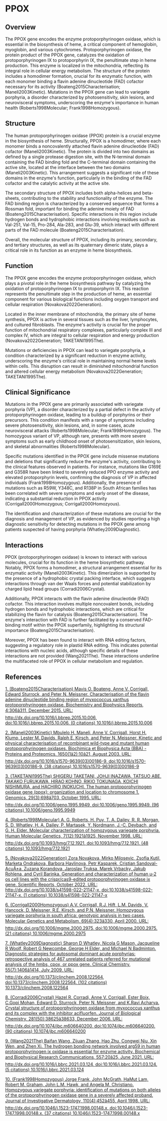 # PPOX

## Overview
The PPOX gene encodes the enzyme protoporphyrinogen oxidase, which is essential in the biosynthesis of heme, a critical component of hemoglobin, myoglobin, and various cytochromes. Protoporphyrinogen oxidase, the protein product of the PPOX gene, catalyzes the oxidation of protoporphyrinogen IX to protoporphyrin IX, the penultimate step in heme production. This enzyme is localized in the mitochondria, reflecting its integral role in cellular energy metabolism. The structure of the protein includes a homodimer formation, crucial for its enzymatic function, with each monomer binding a flavin adenine dinucleotide (FAD) cofactor necessary for its activity (Boateng2015Characterisation; Maneli2003Kinetic). Mutations in the PPOX gene can lead to variegate porphyria, a disorder characterized by photosensitivity, skin lesions, and neurovisceral symptoms, underscoring the enzyme's importance in human health (Roberts1998Molecular; Frank1998Homozygous).

## Structure
The human protoporphyrinogen oxidase (PPOX) protein is a crucial enzyme in the biosynthesis of heme. Structurally, PPOX is a homodimer, where each monomer binds a noncovalently attached flavin adenine dinucleotide (FAD) cofactor (Maneli2003Kinetic). The protein is divided into two domains as defined by a single protease digestion site, with the N-terminal domain containing the FAD binding fold and the C-terminal domain containing the active site, located at the interface between the two domains (Maneli2003Kinetic). This arrangement suggests a significant role of these domains in the enzyme's function, particularly in the binding of the FAD cofactor and the catalytic activity at the active site.

The secondary structure of PPOX includes both alpha-helices and beta-sheets, contributing to the stability and functionality of the enzyme. The FAD binding region is characterized by a conserved sequence that forms a Rossman fold, important for binding the adenine moiety of FAD (Boateng2015Characterisation). Specific interactions in this region include hydrogen bonds and hydrophobic interactions involving residues such as Val-251, Val-15, Pro-284, Ala-283, and Glu-39, which interact with different parts of the FAD molecule (Boateng2015Characterisation).

Overall, the molecular structure of PPOX, including its primary, secondary, and tertiary structures, as well as its quaternary dimeric state, plays a critical role in its function as an enzyme in heme biosynthesis.

## Function
The PPOX gene encodes the enzyme protoporphyrinogen oxidase, which plays a pivotal role in the heme biosynthesis pathway by catalyzing the oxidation of protoporphyrinogen IX to protoporphyrin IX. This reaction represents the penultimate step in the production of heme, an essential component for various biological functions including oxygen transport and cellular respiration (Novakova2022Generation).

Located in the inner membrane of mitochondria, the primary site of heme synthesis, PPOX is active in several tissues such as the liver, lymphocytes, and cultured fibroblasts. The enzyme's activity is crucial for the proper function of mitochondrial respiratory complexes, particularly complex III and complex IV, which are integral to cellular respiration and energy production (Novakova2022Generation; TAKETANI1995The).

Mutations or deficiencies in PPOX can lead to variegate porphyria, a condition characterized by a significant reduction in enzyme activity, underscoring the enzyme's critical role in maintaining normal heme levels within cells. This disruption can result in diminished mitochondrial function and altered cellular energy metabolism (Novakova2022Generation; TAKETANI1995The).

## Clinical Significance
Mutations in the PPOX gene are primarily associated with variegate porphyria (VP), a disorder characterized by a partial defect in the activity of protoporphyrinogen oxidase, leading to a buildup of porphyrins or their precursors. This condition manifests with a range of symptoms including severe photosensitivity, skin lesions, and, in some cases, acute neurovisceral attacks (Roberts1998Molecular; Frank1998Homozygous). The homozygous variant of VP, although rare, presents with more severe symptoms such as early childhood onset of photosensitization, skin lesions, and skeletal abnormalities (Roberts1998Molecular).

Specific mutations identified in the PPOX gene include missense mutations and deletions that significantly reduce the enzyme's activity, contributing to the clinical features observed in patients. For instance, mutations like G169E and G358R have been linked to severely reduced PPO enzyme activity and elevated protoporphyrin levels, confirming the diagnosis of VP in affected individuals (Frank1998Homozygous). Additionally, the presence of mutations such as R59W, Y348C, and R138P in South African families has been correlated with severe symptoms and early onset of the disease, indicating a substantial reduction in PPOX activity (Corrigall2000Homozygous; Corrigall2000Homozyous).

The identification and characterization of these mutations are crucial for the diagnosis and management of VP, as evidenced by studies reporting a high diagnostic sensitivity for detecting mutations in the PPOX gene among patients suspected of having porphyria (Whatley2009Diagnostic).

## Interactions
PPOX (protoporphyrinogen oxidase) is known to interact with various molecules, crucial for its function in the heme biosynthetic pathway. Notably, PPOX forms a homodimer, a structural arrangement essential for its enzymatic activity (Maneli2003Kinetic). This dimerization is supported by the presence of a hydrophobic crystal packing interface, which suggests interactions through van der Waals forces and potential stabilization by charged lipid head groups (Corradi2006Crystal).

Additionally, PPOX interacts with the flavin adenine dinucleotide (FAD) cofactor. This interaction involves multiple noncovalent bonds, including hydrogen bonds and hydrophobic interactions, which are critical for stabilizing the flavin for catalysis (Boateng2015Characterisation). The enzyme's interaction with FAD is further facilitated by a conserved FAD-binding motif within the PPOX superfamily, highlighting its structural importance (Boateng2015Characterisation).

Moreover, PPOX has been found to interact with RNA editing factors, suggesting a regulatory role in plastid RNA editing. This indicates potential interactions with nucleic acids, although specific details of these interactions are not provided (Wang2021The). These interactions underline the multifaceted role of PPOX in cellular metabolism and regulation.


## References


[1. (Boateng2015Characterisation) Mavis O. Boateng, Anne V. Corrigall, Edward Sturrock, and Peter N. Meissner. Characterisation of the flavin adenine dinucleotide binding region of myxococcus xanthus protoporphyrinogen oxidase. Biochemistry and Biophysics Reports, 4:306â311, December 2015. URL: http://dx.doi.org/10.1016/j.bbrep.2015.10.006, doi:10.1016/j.bbrep.2015.10.006. (0 citations) 10.1016/j.bbrep.2015.10.006](https://doi.org/10.1016/j.bbrep.2015.10.006)

[2. (Maneli2003Kinetic) Mbulelo H. Maneli, Anne V. Corrigall, Horst H. Klump, Lester M. Davids, Ralph E. Kirsch, and Peter N. Meissner. Kinetic and physical characterisation of recombinant wild-type and mutant human protoporphyrinogen oxidases. Biochimica et Biophysica Acta (BBA) - Proteins and Proteomics, 1650(1â2):10â21, August 2003. URL: http://dx.doi.org/10.1016/s1570-9639(03)00186-9, doi:10.1016/s1570-9639(03)00186-9. (38 citations) 10.1016/s1570-9639(03)00186-9](https://doi.org/10.1016/s1570-9639(03)00186-9)

[3. (TAKETANI1995The) SHIGERU TAKETANI, JOHJI INAZAWA, TATSUO ABE, TAKAKO FURUKAWA, HIRAO KOHNO, RIKIO TOKUNAGA, KOICHI NISHIMURA, and HACHIRO INOKUCHI. The human protoporphyrinogen oxidase gene (ppox): organization and location to chromosome 1. Genomics, 29(3):698â703, October 1995. URL: http://dx.doi.org/10.1006/geno.1995.9949, doi:10.1006/geno.1995.9949. (96 citations) 10.1006/geno.1995.9949](https://doi.org/10.1006/geno.1995.9949)

[4. (Roberts1998Molecular) A. G. Roberts, H. Puy, T. A. Dailey, R. R. Morgan, S. D. Whatley, H. A. Dailey, P. Martasek, Y. Nordmann, J.-C. Deybach, and G. H. Elder. Molecular characterization of homozygous variegate porphyria. Human Molecular Genetics, 7(12):1921â1925, November 1998. URL: http://dx.doi.org/10.1093/hmg/7.12.1921, doi:10.1093/hmg/7.12.1921. (48 citations) 10.1093/hmg/7.12.1921](https://doi.org/10.1093/hmg/7.12.1921)

[5. (Novakova2022Generation) Zora Novakova, Mirko Milosevic, Zsofia Kutil, Marketa Ondrakova, Barbora Havlinova, Petr Kasparek, Cristian Sandoval-AcuÃ±a, Zuzana Korandova, Jaroslav Truksa, Marek Vrbacky, Jakub Rohlena, and Cyril Barinka. Generation and characterization of human u-2 os cell lines with the crispr/cas9-edited protoporphyrinogen oxidase ix gene. Scientific Reports, October 2022. URL: http://dx.doi.org/10.1038/s41598-022-21147-x, doi:10.1038/s41598-022-21147-x. (1 citations) 10.1038/s41598-022-21147-x](https://doi.org/10.1038/s41598-022-21147-x)

[6. (Corrigall2000Homozygous) A.V. Corrigall, R.J. Hift, L.M. Davids, V. Hancock, D. Meissner, R.E. Kirsch, and P.N. Meissner. Homozygous variegate porphyria in south africa: genotypic analysis in two cases. Molecular Genetics and Metabolism, 69(4):323â330, April 2000. URL: http://dx.doi.org/10.1006/mgme.2000.2975, doi:10.1006/mgme.2000.2975. (21 citations) 10.1006/mgme.2000.2975](https://doi.org/10.1006/mgme.2000.2975)

[7. (Whatley2009Diagnostic) Sharon D Whatley, Nicola G Mason, Jacqueline R Woolf, Robert G Newcombe, George H Elder, and Michael N Badminton. Diagnostic strategies for autosomal dominant acute porphyrias: retrospective analysis of 467 unrelated patients referred for mutational analysis of the hmbs, cpox, or ppox gene. Clinical Chemistry, 55(7):1406â1414, July 2009. URL: http://dx.doi.org/10.1373/clinchem.2008.122564, doi:10.1373/clinchem.2008.122564. (102 citations) 10.1373/clinchem.2008.122564](https://doi.org/10.1373/clinchem.2008.122564)

[8. (Corradi2006Crystal) Hazel R. Corradi, Anne V. Corrigall, Ester Boix, C.Gopi Mohan, Edward D. Sturrock, Peter N. Meissner, and K.Ravi Acharya. Crystal structure of protoporphyrinogen oxidase from myxococcus xanthus and its complex with the inhibitor acifluorfen. Journal of Biological Chemistry, 281(50):38625â38633, December 2006. URL: http://dx.doi.org/10.1074/jbc.m606640200, doi:10.1074/jbc.m606640200. (90 citations) 10.1074/jbc.m606640200](https://doi.org/10.1074/jbc.m606640200)

[9. (Wang2021The) Baifan Wang, Zijuan Zhang, Hao Zhu, Congwei Niu, Xin Wen, and Zhen Xi. The hydrogen bonding network involved arg59 in human protoporphyrinogen ix oxidase is essential for enzyme activity. Biochemical and Biophysical Research Communications, 557:20â25, June 2021. URL: http://dx.doi.org/10.1016/j.bbrc.2021.03.124, doi:10.1016/j.bbrc.2021.03.124. (5 citations) 10.1016/j.bbrc.2021.03.124](https://doi.org/10.1016/j.bbrc.2021.03.124)

[10. (Frank1998Homozygous) Jorge Frank, John McGrath, HaMut Lam, Robert M. Graham, John L.M. Hawk, and Angela M. Christiano. Homozygous variegate porphyria: identification of mutations on both alleles of the protoporphyrinogen oxidase gene in a severely affected proband. Journal of Investigative Dermatology, 110(4):452â455, April 1998. URL: http://dx.doi.org/10.1046/j.1523-1747.1998.00148.x, doi:10.1046/j.1523-1747.1998.00148.x. (37 citations) 10.1046/j.1523-1747.1998.00148.x](https://doi.org/10.1046/j.1523-1747.1998.00148.x)